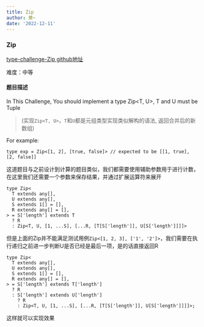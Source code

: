 ```yaml
---
title: Zip
author: 萧~
date: '2022-12-11'
---
```


### Zip
[type-challenge-Zip github地址](https://github.com/type-challenges/type-challenges/blob/main/questions/04471-medium-zip/README.md)

难度：中等

#### 题目描述

In This Challenge, You should implement a type Zip<T, U>, T and U must be Tuple

>(实现```Zip<T, U>```，```T```和```U```都是元组类型实现类似解构的语法, 返回合并后的新数组)

For example:

```
type exp = Zip<[1, 2], [true, false]> // expected to be [[1, true], [2, false]]
```

这道题目与之前设计到计算的题目类似，我们都需要使用辅助参数用于进行计数，在这里我们还需要一个参数来保存结果，并通过扩展运算符来展开

```
type Zip<
  T extends any[],
  U extends any[],
  S extends 1[] = [],
  R extends any[] = [],
> = S['length'] extends T
  ? R
  : Zip<T, U, [1, ...S], [...R, [T[S['length']], U[S['length']]]]>
```

但是上面的Zip并不能满足测试用例```Zip<[1, 2, 3], ['1', '2']>```，我们需要在执行递归之前进一步判断U是否已经是最后一项，是的话直接返回R

```
type Zip<
  T extends any[],
  U extends any[],
  S extends 1[] = [],
  R extends any[] = [],
> = S['length'] extends T['length']
  ? R
  : S['length'] extends U['length']
    ? R
    : Zip<T, U, [1, ...S], [...R, [T[S['length']], U[S['length']]]]>;
```
这样就可以实现效果
